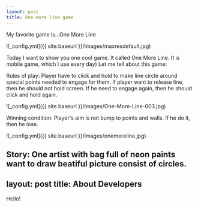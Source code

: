 ```yaml
---
layout: post
title: One more line game
---
```


My favorite game is...One More Line

![_config.yml]({{ site.baseurl }}/images/maxresdefault.jpg)

Today I want to show you one cool game. It called One More Line. It is mobile game, which I use every day) Let me tell about this game:

Rules of play:
Player have to click and hold to make line circle around special points needed to engage for them. If player want to release line, then he should not hold screen. If he need to engage again, then he should click and hold again. 

![_config.yml]({{ site.baseurl }}/images/One-More-Line-003.jpg)

Winning condition:
Player's aim is not bump to points and walls. If he do it, then he lose.

![_config.yml]({{ site.baseurl }}/images/onemoreline.jpg)

Story:
One artist with bag full of neon paints want to draw beatiful picture consist of circles.
---
layout: post
title: About Developers
---
Hello!
